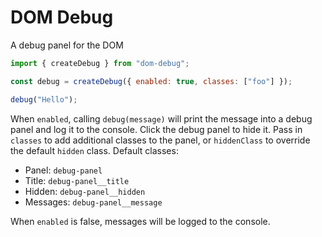 # DOM Debug

A debug panel for the DOM

```js
import { createDebug } from "dom-debug";

const debug = createDebug({ enabled: true, classes: ["foo"] });

debug("Hello");
```

When `enabled`, calling `debug(message)` will print the message into a debug panel and log it to the console. Click the debug panel to hide it. Pass in `classes` to add additional classes to the panel, or `hiddenClass` to override the default `hidden` class. Default classes:

- Panel: `debug-panel`
- Title: `debug-panel__title`
- Hidden: `debug-panel__hidden`
- Messages: `debug-panel__message`

When `enabled` is false, messages will be logged to the console.
